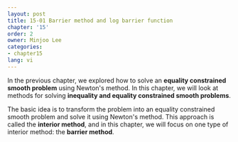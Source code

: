 ```yaml
---
layout: post
title: 15-01 Barrier method and log barrier function
chapter: '15'
order: 2
owner: Minjoo Lee
categories:
- chapter15
lang: vi
---
```

<script type="text/x-mathjax-config">
MathJax.Hub.Config({
    displayAlign: "center"
});
</script>

In the previous chapter, we explored how to solve an **equality constrained smooth problem** using Newton's method. In this chapter, we will look at methods for solving **inequality and equality constrained smooth problems**.

The basic idea is to transform the problem into an equality constrained smooth problem and solve it using Newton's method. This approach is called the **interior method**, and in this chapter, we will focus on one type of interior method: the **barrier method**.
